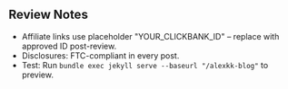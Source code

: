 ## Review Notes
- Affiliate links use placeholder "YOUR_CLICKBANK_ID" – replace with approved ID post-review.
- Disclosures: FTC-compliant in every post.
- Test: Run `bundle exec jekyll serve --baseurl "/alexkk-blog"` to preview.